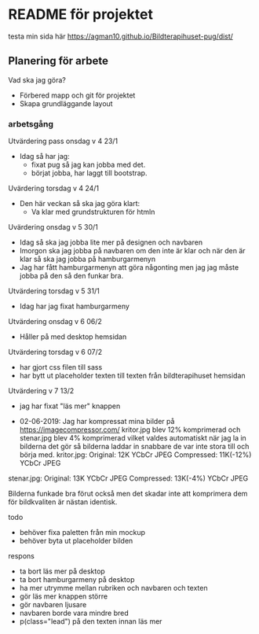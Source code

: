 # README för projektet

testa min sida här https://agman10.github.io/Bildterapihuset-pug/dist/

## Planering för arbete

Vad ska jag göra?
* Förbered mapp och git för projektet
* Skapa grundläggande layout

### arbetsgång
Utvärdering pass onsdag v 4 23/1
* Idag så har jag:
    * fixat pug så jag kan jobba med det.
    * börjat jobba, har laggt till bootstrap.

Uvärdering torsdag v 4 24/1
* Den här veckan så ska jag göra klart:
    * Va klar med grundstrukturen för htmln

Uvärdering onsdag v 5 30/1
* Idag så ska jag jobba lite mer på designen och navbaren
* Imorgon ska jag jobba på navbaren om den inte är klar och när den är klar så ska jag jobba på hamburgarmenyn
* Jag har fått hamburgarmenyn att göra någonting men jag jag måste jobba på den så den funkar bra.

Utvärdering torsdag v 5 31/1
* Idag har jag fixat hamburgarmeny

Utvärdering onsdag v 6 06/2
* Håller på med desktop hemsidan

Utvärdering torsdag v 6 07/2
* har gjort css filen till sass
* har bytt ut placeholder texten till texten från bildterapihuset hemsidan

Utvärdering v 7 13/2
* jag har fixat "läs mer" knappen

* 02-06-2019: Jag har kompressat mina bilder på https://imagecompressor.com/ kritor.jpg blev 12% komprimerad och stenar.jpg blev 4% komprimerad vilket valdes automatiskt när jag la in bilderna det gör så bilderna laddar in snabbare de var inte stora till och börja med. 
kritor.jpg:
Original: 12K YCbCr JPEG
Compressed: 11K(-12%) YCbCr JPEG

stenar.jpg:
Original: 13K YCbCr JPEG
Compressed: 13K(-4%) YCbCr JPEG

Bilderna funkade bra förut också men det skadar inte att komprimera dem för bildkvaliten är nästan identisk.

todo
* behöver fixa paletten från min mockup
* behöver byta ut placeholder bilden

respons
* ta bort läs mer på desktop
* ta bort hamburgarmeny på desktop
* ha mer utrymme mellan rubriken och navbaren och texten
* gör läs mer knappen större
* gör navbaren ljusare
* navbaren borde vara mindre bred
* p(class="lead") på den texten innan läs mer
